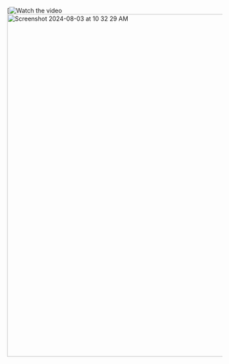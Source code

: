 [![Watch the video](https://youtu.be/ZbVmk-NeyQs)
<img width="801" alt="Screenshot 2024-08-03 at 10 32 29 AM" src="https://github.com/user-attachments/assets/24971494-d4dc-4629-81bb-5af2fe4f247a">
